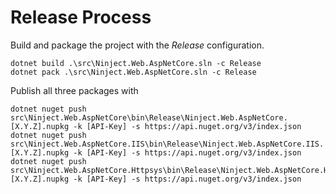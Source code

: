 # Release Process
Build and package the project with the _Release_ configuration.

```
dotnet build .\src\Ninject.Web.AspNetCore.sln -c Release
dotnet pack .\src\Ninject.Web.AspNetCore.sln -c Release
```

Publish all three packages with
```
dotnet nuget push src\Ninject.Web.AspNetCore\bin\Release\Ninject.Web.AspNetCore.[X.Y.Z].nupkg -k [API-Key] -s https://api.nuget.org/v3/index.json
dotnet nuget push src\Ninject.Web.AspNetCore.IIS\bin\Release\Ninject.Web.AspNetCore.IIS.[X.Y.Z].nupkg -k [API-Key] -s https://api.nuget.org/v3/index.json
dotnet nuget push src\Ninject.Web.AspNetCore.Httpsys\bin\Release\Ninject.Web.AspNetCore.Httpsys.[X.Y.Z].nupkg -k [API-Key] -s https://api.nuget.org/v3/index.json
```
